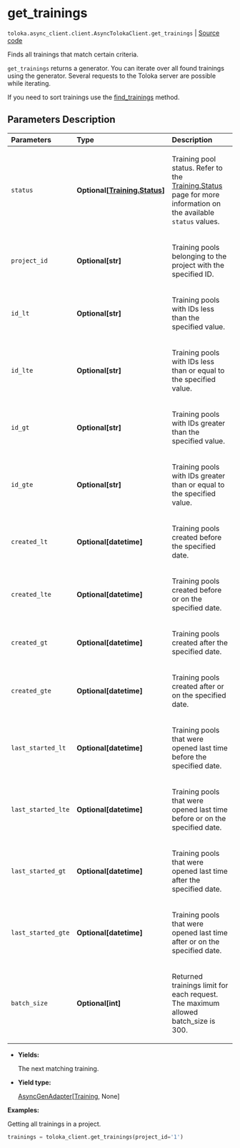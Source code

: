 # get_trainings
`toloka.async_client.client.AsyncTolokaClient.get_trainings` | [Source code](https://github.com/Toloka/toloka-kit/blob/v1.2.0.post1/src/client/__init__.py#L0)

Finds all trainings that match certain criteria.


`get_trainings` returns a generator. You can iterate over all found trainings using the generator. Several requests to the Toloka server are possible while iterating.

If you need to sort trainings use the [find_trainings](toloka.client.TolokaClient.find_trainings.md) method.

## Parameters Description

| Parameters | Type | Description |
| :----------| :----| :-----------|
`status`|**Optional\[[Training.Status](toloka.client.training.Training.Status.md)\]**|<p>Training pool status. Refer to the [Training.Status](toloka.client.training.Training.Status.md) page for more information on the available `status` values.</p>
`project_id`|**Optional\[str\]**|<p>Training pools belonging to the project with the specified ID.</p>
`id_lt`|**Optional\[str\]**|<p>Training pools with IDs less than the specified value.</p>
`id_lte`|**Optional\[str\]**|<p>Training pools with IDs less than or equal to the specified value.</p>
`id_gt`|**Optional\[str\]**|<p>Training pools with IDs greater than the specified value.</p>
`id_gte`|**Optional\[str\]**|<p>Training pools with IDs greater than or equal to the specified value.</p>
`created_lt`|**Optional\[datetime\]**|<p>Training pools created before the specified date.</p>
`created_lte`|**Optional\[datetime\]**|<p>Training pools created before or on the specified date.</p>
`created_gt`|**Optional\[datetime\]**|<p>Training pools created after the specified date.</p>
`created_gte`|**Optional\[datetime\]**|<p>Training pools created after or on the specified date.</p>
`last_started_lt`|**Optional\[datetime\]**|<p>Training pools that were opened last time before the specified date.</p>
`last_started_lte`|**Optional\[datetime\]**|<p>Training pools that were opened last time before or on the specified date.</p>
`last_started_gt`|**Optional\[datetime\]**|<p>Training pools that were opened last time after the specified date.</p>
`last_started_gte`|**Optional\[datetime\]**|<p>Training pools that were opened last time after or on the specified date.</p>
`batch_size`|**Optional\[int\]**|<p>Returned trainings limit for each request. The maximum allowed batch_size is 300.</p>

* **Yields:**

  The next matching training.

* **Yield type:**

  [AsyncGenAdapter](toloka.util.async_utils.AsyncGenAdapter.md)\[[Training](toloka.client.training.Training.md), None\]

**Examples:**

Getting all trainings in a project.

```python
trainings = toloka_client.get_trainings(project_id='1')
```
